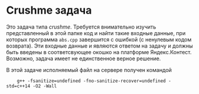 # Crushme задача

Это задача типа _crushme_. Требуется внимательно изучить представленный в этой папке код и найти такие входные данные, при которых программа `abs.cpp` завершится с ошибкой (с ненулевым кодом возврата). Эти входные данные и являются ответом на задачу и должны быть введены в соответсвующее окошко на платформе Яндекс.Контест. Возможно, задача имеет не единственное верное решение.

В этой задаче исполняемый файл на сервере получен командой 
```
    g++ -fsanitize=undefined -fno-sanitize-recover=undefined -std=c++14 -O2 -Wall 
```